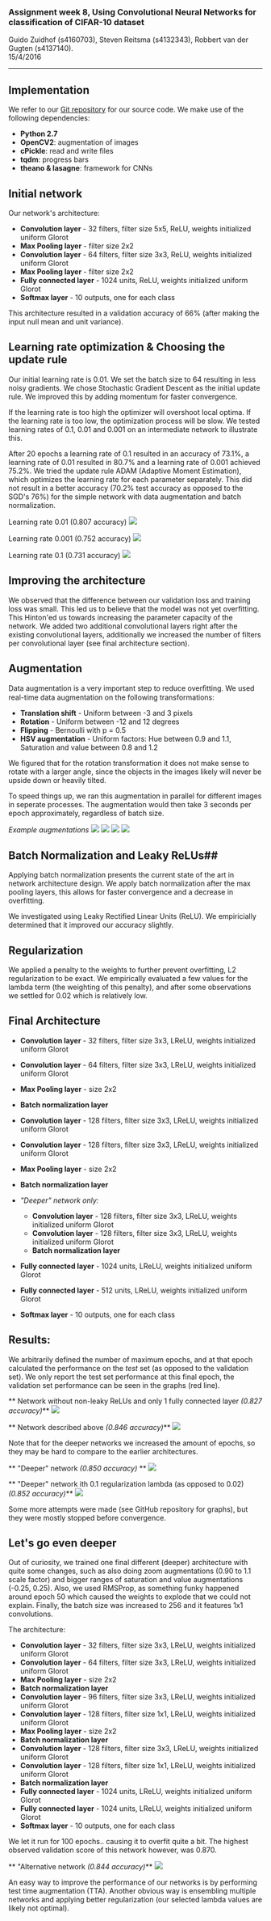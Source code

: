 

### Assignment week 8, Using Convolutional Neural Networks for classification of CIFAR-10 dataset

Guido Zuidhof (s4160703), Steven Reitsma (s4132343), Robbert van der Gugten (s4137140).  
15/4/2016

----
## Implementation
We refer to our [Git repository](https://github.com/gzuidhof/cad) for our source code. We make use of the following dependencies:
* **Python 2.7**
* **OpenCV2**: augmentation of images
* **cPickle**: read and write files
* **tqdm**: progress bars
* **theano & lasagne**: framework for CNNs

## Initial network
Our network's architecture:
* **Convolution layer** - 32 filters, filter size 5x5, ReLU, weights initialized uniform Glorot
* **Max Pooling layer** - filter size 2x2
* **Convolution layer** - 64 filters, filter size 3x3, ReLU, weights initialized uniform Glorot
* **Max Pooling layer** - filter size 2x2
* **Fully connected layer** - 1024 units, ReLU, weights initialized uniform Glorot
* **Softmax layer** - 10 outputs, one for each class

This architecture resulted in a validation accuracy of 66% (after making the input null mean and unit variance).


## Learning rate optimization & Choosing the update rule
Our initial learning rate is 0.01. We set the batch size to 64 resulting in less noisy gradients. We chose Stochastic Gradient Descent as the initial update rule. We improved this by adding momentum for faster convergence.

 If the learning rate is too high the optimizer will overshoot local optima. If the learning rate is too low, the optimization process will be slow. We tested learning rates of 0.1, 0.01 and 0.001 on an intermediate network to illustrate this.

 After 20 epochs a learning rate of 0.1 resulted in an accuracy of 73.1%, a learning rate of 0.01 resulted in 80.7% and a learning rate of 0.001 achieved 75.2%. We tried the update rule ADAM (Adaptive Moment Estimation), which optimizes the learning rate for each parameter separately. This did not result in a better accuracy (70.2% test accuracy as opposed to the SGD's 76%) for the simple network with data augmentation and batch normalization.

 Learning rate 0.01 (0.807 accuracy)
 ![](https://raw.githubusercontent.com/gzuidhof/cad/master/assignment8/2denseLeaky_undeep_001Learn_807.png)

 Learning rate 0.001 (0.752 accuracy)
 ![](https://raw.githubusercontent.com/gzuidhof/cad/master/assignment8/2dense_Leaky_undeep_0001Learn_752.png)

 Learning rate 0.1 (0.731 accuracy)
 ![](https://raw.githubusercontent.com/gzuidhof/cad/master/assignment8/2dense_leaky_undeep_01Learn_731.png)


## Improving the architecture
We observed that the difference between our validation loss and training loss was small. This led us to believe that the model was not yet overfitting. This Hinton'ed us towards increasing the parameter capacity of the network. We added two additional convolutional layers right after the existing convolutional layers, additionally we increased the number of filters per convolutional layer (see final architecture section).
## Augmentation
Data augmentation is a very important step to reduce overﬁtting. We used real-time data augmentation on the following transformations:
*  **Translation shift** - Uniform between -3 and 3 pixels
*  **Rotation** - Uniform between -12 and 12 degrees
*  **Flipping** - Bernoulli with p = 0.5
*  **HSV augmentation** -  Uniform factors: Hue between 0.9 and 1.1, Saturation and value between 0.8 and 1.2

We figured that for the rotation transformation it does not make sense to rotate with a larger angle, since the objects in the images likely will never be upside down or heavily tilted.

To speed things up, we ran this augmentation in parallel for different images in seperate processes. The augmentation would then take 3 seconds per epoch approximately, regardless of batch size.

*Example augmentations*
![](https://raw.githubusercontent.com/gzuidhof/cad/master/assignment8/augment1.png)
![](https://raw.githubusercontent.com/gzuidhof/cad/master/assignment8/augment2.png)
![](https://raw.githubusercontent.com/gzuidhof/cad/master/assignment8/augment3.png)
![](https://raw.githubusercontent.com/gzuidhof/cad/master/assignment8/augment4.png)



## Batch Normalization and Leaky ReLUs##
Applying batch normalization presents the current state of the art in network architecture design. We apply batch normalization after the max pooling layers, this allows for faster convergence and a decrease in overfitting.

We investigated using Leaky Rectified Linear Units (ReLU). We empiricially determined that it improved our accuracy slightly.

## Regularization ##
We applied a penalty to the weights to further prevent overfitting, L2 regularization to be exact. We empirically evaluated a few values for the lambda term (the weighting of this penalty), and after some observations we settled for 0.02 which is relatively low.

## Final Architecture ##
* **Convolution layer** - 32 filters, filter size 3x3, LReLU, weights initialized uniform Glorot
* **Convolution layer** - 64 filters, filter size 3x3, LReLU, weights initialized uniform Glorot
* **Max Pooling layer** - size 2x2
* **Batch normalization layer**
* **Convolution layer** - 128 filters, filter size 3x3, LReLU, weights initialized uniform Glorot
* **Convolution layer** - 128 filters, filter size 3x3, LReLU, weights initialized uniform Glorot
* **Max Pooling layer** - size 2x2
* **Batch normalization layer**

* *"Deeper" network only:*
  * **Convolution layer** - 128 filters, filter size 3x3, LReLU, weights initialized uniform Glorot
  * **Convolution layer** - 128 filters, filter size 3x3, LReLU, weights initialized uniform Glorot
  * **Batch normalization layer**

* **Fully connected layer** - 1024 units, LReLU, weights initialized uniform Glorot
* **Fully connected layer** - 512 units, LReLU, weights initialized uniform Glorot
* **Softmax layer** - 10 outputs, one for each class

## Results: ##
We arbitrarily defined the number of maximum epochs, and at that epoch calculated the performance on the *test* set (as opposed to the validation set). We only report the test set performance at this final epoch, the validation set performance can be seen in the graphs (red line).


** Network without non-leaky ReLUs and only 1 fully connected layer *(0.827 accuracy)***
![](https://raw.githubusercontent.com/gzuidhof/cad/master/assignment8/1dense_NoLeaky_827.png)

** Network described above *(0.846 accuracy)***
![](https://raw.githubusercontent.com/gzuidhof/cad/master/assignment8/2dense_Leaky846.png)

Note that for the deeper networks we increased the amount of epochs, so they may be hard to compare to the earlier architectures.

** "Deeper" network *(0.850 accuracy)* **
![](https://raw.githubusercontent.com/gzuidhof/cad/master/assignment8/2dense_Leaky_Deeper_850.png)

** "Deeper" network ith 0.1 regularization lambda (as opposed to 0.02) *(0.852 accuracy)***
![](https://raw.githubusercontent.com/gzuidhof/cad/master/assignment8/2dense_leaky_010regularization_852.png)

Some more attempts were made (see GitHub repository for graphs), but they were mostly stopped before convergence.

## Let's go even deeper ##

Out of curiosity, we trained one final different (deeper) architecture with quite some changes, such as also doing zoom augmentations (0.90 to 1.1 scale factor) and bigger ranges of saturation and value augmentations (-0.25, 0.25). Also, we used RMSProp, as something funky happened around epoch 50 which caused the weights to explode that we could not explain. Finally, the batch size was increased to 256 and it features 1x1 convolutions.

The architecture:

* **Convolution layer** - 32 filters, filter size 3x3, LReLU, weights initialized uniform Glorot
* **Convolution layer** - 64 filters, filter size 3x3, LReLU, weights initialized uniform Glorot
* **Max Pooling layer** - size 2x2
* **Batch normalization layer**
* **Convolution layer** - 96 filters, filter size 3x3, LReLU, weights initialized uniform Glorot
* **Convolution layer** - 128 filters, filter size 1x1, LReLU, weights initialized uniform Glorot
* **Max Pooling layer** - size 2x2
* **Batch normalization layer**
* **Convolution layer** - 128 filters, filter size 3x3, LReLU, weights initialized uniform Glorot
* **Convolution layer** - 128 filters, filter size 1x1, LReLU, weights initialized uniform Glorot
* **Batch normalization layer**
* **Fully connected layer** - 1024 units, LReLU, weights initialized uniform Glorot
* **Fully connected layer** - 1024 units, LReLU, weights initialized uniform Glorot
* **Softmax layer** - 10 outputs, one for each class

We let it run for 100 epochs.. causing it to overfit quite a bit. The highest observed validation score of this network however, was 0.870.

** "Alternative network *(0.844 accuracy)***
![](https://raw.githubusercontent.com/gzuidhof/cad/master/assignment8/wemustgodeeper.png)


An easy way to improve the performance of our networks is by performing test time augmentation (TTA). Another obvious way is ensembling multiple networks and applying better regularization (our selected lambda values are likely not optimal).
